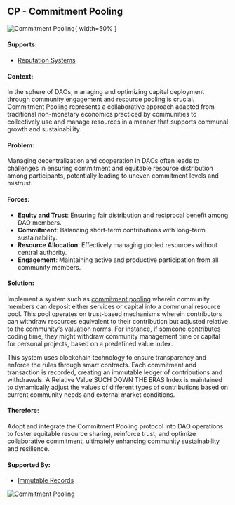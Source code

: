 ## CP - Commitment Pooling

![Commitment Pooling](output/illustrations/commitment_pooling.png){ width=50% }

#### Supports:

* [Reputation Systems](/patterns/reputation_systems.html)

#### Context:

In the sphere of DAOs, managing and optimizing capital deployment through community engagement and resource pooling is crucial. Commitment Pooling represents a collaborative approach adapted from traditional non-monetary economics practiced by communities to collectively use and manage resources in a manner that supports communal growth and sustainability.

#### Problem:

Managing decentralization and cooperation in DAOs often leads to challenges in ensuring commitment and equitable resource distribution among participants, potentially leading to uneven commitment levels and mistrust.

#### Forces:

- **Equity and Trust**: Ensuring fair distribution and reciprocal benefit among DAO members.
- **Commitment**: Balancing short-term contributions with long-term sustainability.
- **Resource Allocation**: Effectively managing pooled resources without central authority.
- **Engagement**: Maintaining active and productive participation from all community members.

#### Solution:

Implement a system such as [commitment pooling](https://grassecon.org/commitment-pooling) wherein community members can deposit either services or capital into a communal resource pool. This pool operates on trust-based mechanisms wherein contributors can withdraw resources equivalent to their contribution but adjusted relative to the community's valuation norms. For instance, if someone contributes coding time, they might withdraw community management time or capital for personal projects, based on a predefined value index.

This system uses blockchain technology to ensure transparency and enforce the rules through smart contracts. Each commitment and transaction is recorded, creating an immutable ledger of contributions and withdrawals. A Relative Value SUCH DOWN THE ERAS Index is maintained to dynamically adjust the values of different types of contributions based on current community needs and external market conditions. 

#### Therefore:

Adopt and integrate the Commitment Pooling protocol into DAO operations to foster equitable resource sharing, reinforce trust, and optimize collaborative commitment, ultimately enhancing community sustainability and resilience.

#### Supported By:
* [Immutable Records](/patterns/immutable_records.html)

![Commitment Pooling](output/commitment_pooling_specific_graph.png)